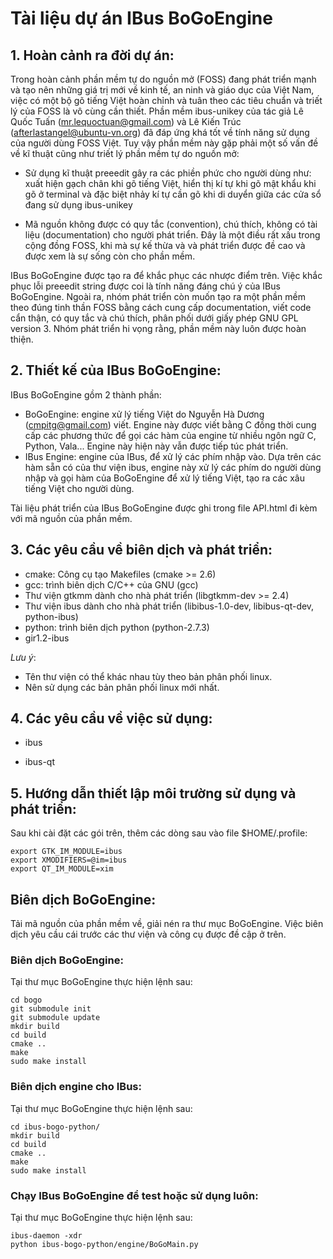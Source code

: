 # Tài liệu dự án IBus BoGoEngine #

## 1. Hoàn cảnh ra đời dự án: ##

Trong hoàn cảnh phần mềm tự do nguồn mở (FOSS) đang phát triển mạnh và tạo nên những giá trị mới về kinh tế, an ninh và giáo dục của Việt Nam, 
việc có một bộ gõ tiếng Việt hoàn chỉnh và tuân theo các tiêu chuẩn và triết lý của FOSS là vô cùng cần thiết. Phần mềm ibus-unikey của tác giả
 Lê Quốc Tuấn (mr.lequoctuan@gmail.com) và Lê Kiến Trúc (afterlastangel@ubuntu-vn.org) đã đáp ứng khá tốt về tính năng sử dụng của người dùng FOSS Việt.
 Tuy vậy phần mềm này gặp phải một số vấn đề về kĩ thuật cũng như triết lý phần mềm tự do nguồn mở:
 
 * Sử dụng kĩ thuật preeedit gây ra các phiền phức cho người dùng như: xuất hiện gạch chân khi gõ tiếng Việt, hiển thị kí tự khi gõ mật khẩu khi gõ ở terminal
 và đặc biệt nhảy kí tự cần gõ khi di duyển giữa các cửa sổ đang sử dụng ibus-unikey
 
 * Mã nguồn không được có quy tắc (convention), chú thích, không có tài liệu (documentation) cho người phát triển. Đây là một điều rất xấu trong cộng đồng FOSS, 
 khi mà sự kế thừa và và phát triển được đề cao và được xem là sự sống còn cho phần mềm.
 
IBus BoGoEngine được tạo ra để khắc phục các nhược điểm trên. Việc khắc phục lỗi preeedit string được coi là tính năng đáng chú ý của IBus BoGoEngine.
Ngoài ra, nhóm phát triển còn muốn tạo ra một phần mềm theo đúng tinh thần FOSS bằng cách cung cấp documentation, viết code cẩn thận, có quy tắc và chú thích, 
phân phối dưới giấy phép GNU GPL version 3. Nhóm phát triển hi vọng rằng, phần mềm này luôn được hoàn thiện.
 
## 2. Thiết kế của IBus BoGoEngine: ##
 
IBus BoGoEngine gồm 2 thành phần:
 
 - BoGoEngine: engine xử lý tiếng Việt do Nguyễn Hà Dương (cmpitg@gmail.com) viết. Engine này được viết bằng C đồng thời cung cấp các phương thức để gọi 
 các hàm của engine từ nhiều ngôn ngữ C, Python, Vala... Engine này hiện này vẫn được tiếp túc phát triển.
 - IBus Engine: engine của IBus, để xử lý các phím nhập vào. Dựa trên các hàm sẵn có của thư viện ibus, engine này xử lý các phím do người dùng nhập 
 và gọi hàm của BoGoEngine để xử lý tiếng Việt, tạo ra các xâu tiếng Việt cho người dùng.

Tài liệu phát triển của IBus BoGoEngine được ghi trong file API.html đi kèm với mã nguồn của phần mềm.
   
## 3. Các yêu cầu về biên dịch và phát triển: ##

 - cmake: Công cụ tạo Makefiles (cmake >= 2.6)
 - gcc: trình biên dịch C/C++ của GNU (gcc)
 - Thư viện gtkmm dành cho nhà phát triển (libgtkmm-dev >= 2.4)
 - Thư viện ibus dành cho nhà phát triển (libibus-1.0-dev, libibus-qt-dev, python-ibus)
 - python: trình biên dịch python (python-2.7.3)
 - gir1.2-ibus
 
 _Lưu ý_:
 
  - Tên thư viện có thể khác nhau tùy theo bản phân phối linux.
  - Nên sử dụng các bản phân phối linux mới nhất.
  
## 4. Các yêu cầu về việc sử dụng: ##
  
  - ibus
  
  - ibus-qt
  
## 5. Hướng dẫn thiết lập môi trường sử dụng và phát triển: ##

Sau khi cài đặt các gói trên, thêm các dòng sau vào file $HOME/.profile:

    export GTK_IM_MODULE=ibus
    export XMODIFIERS=@im=ibus
    export QT_IM_MODULE=xim

## Biên dịch BoGoEngine: ##

Tải mã nguồn của phần mềm về, giải nén ra thư mục BoGoEngine. Việc biên dịch yêu cầu cái trước các thư viện và công cụ được đề cập ở trên.

### Biên dịch BoGoEngine: ###

  Tại thư mục BoGoEngine thực hiện lệnh sau:

    cd bogo
    git submodule init
    git submodule update
    mkdir build
    cd build
    cmake ..
    make
    sudo make install

### Biên dịch engine cho IBus: ###
  
  Tại thư mục BoGoEngine thực hiện lệnh sau:

    cd ibus-bogo-python/
    mkdir build
    cd build
    cmake ..
    make
    sudo make install

### Chạy IBus BoGoEngine để test hoặc sử dụng luôn: ###
  
  Tại thư mục BoGoEngine thực hiện lệnh sau:
  
    ibus-daemon -xdr
    python ibus-bogo-python/engine/BoGoMain.py

 
 
 

